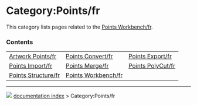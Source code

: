 # Category:Points/fr
This category lists pages related to the [Points Workbench/fr](Points_Workbench/fr.md).

### Contents

|     |     |     |
| --- | --- | --- |
| [Artwork Points/fr](Artwork_Points/fr.md) | [Points Convert/fr](Points_Convert/fr.md) | [Points Export/fr](Points_Export/fr.md) |
| [Points Import/fr](Points_Import/fr.md) | [Points Merge/fr](Points_Merge/fr.md) | [Points PolyCut/fr](Points_PolyCut/fr.md) |
| [Points Structure/fr](Points_Structure/fr.md) | [Points Workbench/fr](Points_Workbench/fr.md) |



---
![](images/Right_arrow.png) [documentation index](../README.md) > Category:Points/fr
